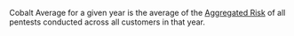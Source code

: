 Cobalt Average for a given year is the average of the [Aggregated Risk](/getting-started/glossary/#aggregated-risk) of all pentests conducted across all customers in that year.